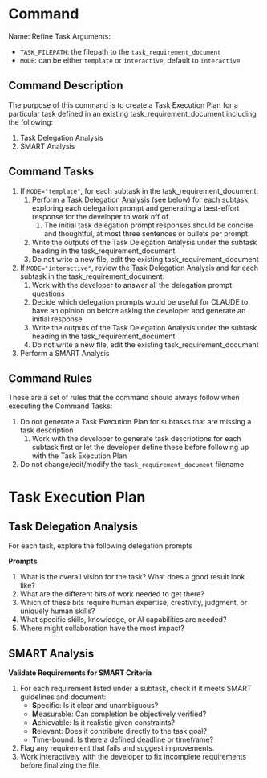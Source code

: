 # Command 

Name: Refine Task
Arguments: 
- `TASK_FILEPATH`: the filepath to the `task_requirement_document`
- `MODE`: can be either `template` or `interactive`, default to `interactive`

## Command Description

The purpose of this command is to create a Task Execution Plan for a particular task defined in an existing task_requirement_document including the following:

1. Task Delegation Analysis
2. SMART Analysis

## Command Tasks

1. If `MODE="template"`, for each subtask in the task_requirement_document: 
   1. Perform a Task Delegation Analysis (see below) for each subtask, exploring each delegation prompt and generating a best-effort response for the developer to work off of
      1. The initial task delegation prompt responses should be concise and thoughtful, at most three sentences or bullets per prompt
   2. Write the outputs of the Task Delegation Analysis under the subtask heading in the task_requirement_document
   3. Do not write a new file, edit the existing task_requirement_document
2. If `MODE="interactive"`, review the Task Delegation Analysis and for each subtask in the task_requirement_document:
   1. Work with the developer to answer all the delegation prompt questions
   2. Decide which delegation prompts would be useful for CLAUDE to have an opinion on before asking the developer and generate an initial response
   3. Write the outputs of the Task Delegation Analysis under the subtask heading in the task_requirement_document
   4. Do not write a new file, edit the existing task_requirement_document
3. Perform a SMART Analysis

## Command Rules

These are a set of rules that the command should always follow when executing the Command Tasks:

1. Do not generate a Task Execution Plan for subtasks that are missing a task description
   1. Work with the developer to generate task descriptions for each subtask first or let the developer define these before following up with the Task Execution Plan
2. Do not change/edit/modify the `task_requirement_document` filename

# Task Execution Plan

## Task Delegation Analysis

For each task, explore the following delegation prompts

**Prompts**

1. What is the overall vision for the task? What does a good result look like?
2. What are the different bits of work needed to get there?
3. Which of these bits require human expertise, creativity, judgment, or uniquely human skills? 
4. What specific skills, knowledge, or AI capabilities are needed?
5. Where might collaboration have the most impact?

## SMART Analysis

**Validate Requirements for SMART Criteria**
1. For each requirement listed under a subtask, check if it meets SMART guidelines and document:
   - **S**pecific: Is it clear and unambiguous?
   - **M**easurable: Can completion be objectively verified?
   - **A**chievable: Is it realistic given constraints?
   - **R**elevant: Does it contribute directly to the task goal?
   - **T**ime-bound: Is there a defined deadline or timeframe?
2. Flag any requirement that fails and suggest improvements.
3. Work interactively with the developer to fix incomplete requirements before finalizing the file.